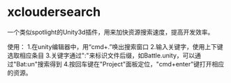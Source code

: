 # xcloudersearch
一个类似spotlight的Unity3d插件，用来加快资源搜索速度，提高开发效率。

使用：
1.在unity编辑器中，用“cmd+.”唤出搜索窗口
2.输入关键字，使用上下键选取相应条目
3.关键字通过":"来标识文件后缀，如Battle.unity，可以通过"Bat:un"搜索得到
4.按回车键在"Project"面板定位，"cmd+enter"键打开相应的资源。

